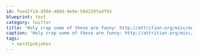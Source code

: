 ```yaml
---
id: feed2f14-d504-480d-9e9e-50d229fadf93
blueprint: text
category: twitter
title: 'Holy crap some of these are funny: http://attrition.org/misc/ee/protolol.txt #nerdIpv6jokes'
caption: 'Holy crap some of these are funny: http://attrition.org/misc/ee/protolol.txt <span class="hashtag hashtag_local">#<a href="http://tweettemp.darylchymko.ca/?tag=nerdipv6jokes">nerdIpv6jokes</a>'
tags:
  - nerdIpv6jokes
---
```

